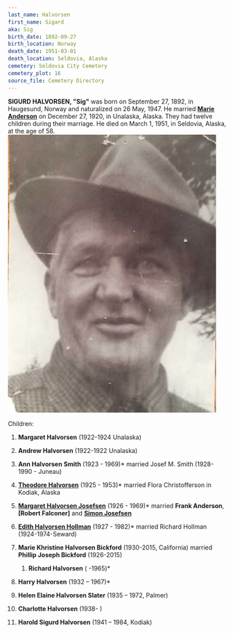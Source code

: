 ```yaml
---
last_name: Halvorsen
first_name: Sigard
aka: Sig
birth_date: 1892-09-27
birth_location: Norway
death_date: 1951-03-01
death_location: Seldovia, Alaska
cemetery: Seldovia City Cemetery
cemetery_plot: 16
source_file: Cemetery Directory
---
```

**SIGURD HALVORSEN, "Sig"** was born on September 27, 1892, in Haugesund,
Norway and naturalized on 26 May, 1947. He married [**Marie Anderson**](./Anderson_Marie.md) on
December 27, 1920, in Unalaska, Alaska. They had twelve children during
their marriage. He died on March 1, 1951, in Seldovia, Alaska, at the
age of 58.
![](../assets/images/Sigurd%20Halversen%20family/media/image1.jpeg)


Children:

1.  **Margaret Halvorsen** (1922-1924 Unalaska)

2.  **Andrew Halvorsen** (1922-1922 Unalaska)

3.  **Ann Halvorsen** **Smith** (1923 - 1969)\* married Josef M. Smith
    (1928-1990 - Juneau)

4.  [**Theodore Halvorsen**](./Halvorsen_Theodore.md) (1925 - 1953)\* married Flora Christofferson
    in Kodiak, Alaska

5.  [**Margaret Halvorsen Josefsen**](./Josefsen_Margaret_Halvorsen.md) (1926 - 1969)\* married **Frank
    Anderson**, **\[Robert Falconer\]** and [**Simon Josefsen**](./Josefsen_Simon_F.md)

6.  [**Edith Halvorsen Hollman**](./Hollman_Edith_Halvorsen.md) (1927 - 1982)\* married Richard Hollman
    (1924-1974-Seward)

7.  **Marie Khristine Halvorsen Bickford** (1930-2015, California)
    married **Phillip Joseph Bickford** (1926-2015)
    
    1.  **Richard Halvorsen** ( -1965)\*

8.  **Harry Halvorsen** (1932 – 1967)\*

9.  **Helen Elaine Halvorsen Slater** (1935 – 1972, Palmer)

10. **Charlotte Halvorsen** (1938- )

11. **Harold Sigurd Halvorsen** (1941 – 1984, Kodiak)


